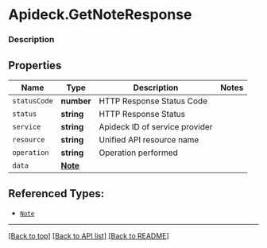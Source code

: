 # Apideck.GetNoteResponse

### Description

## Properties
Name | Type | Description | Notes
------------ | ------------- | ------------- | -------------
`statusCode` | **number** | HTTP Response Status Code | 
`status` | **string** | HTTP Response Status | 
`service` | **string** | Apideck ID of service provider | 
`resource` | **string** | Unified API resource name | 
`operation` | **string** | Operation performed | 
`data` | [**Note**](Note.md) |  | 





## Referenced Types:





* [`Note`](Note.md)

---

[[Back to top]](#) [[Back to API list]](../../../../README.md#documentation-for-api-endpoints) [[Back to README]](../../../../README.md)


